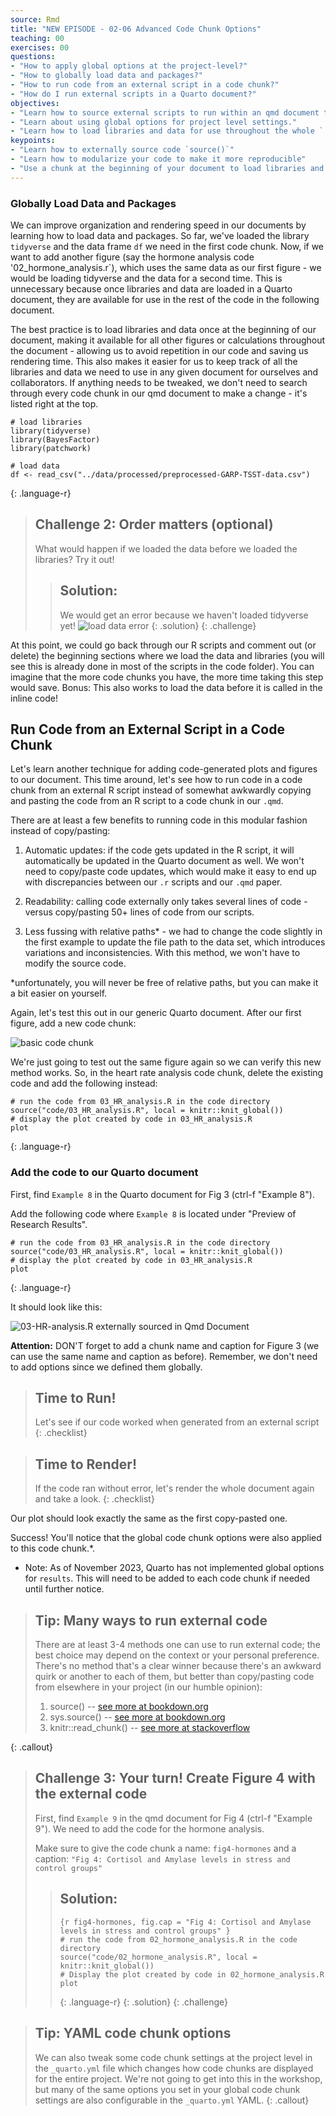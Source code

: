 ```yaml
---
source: Rmd  
title: "NEW EPISODE - 02-06 Advanced Code Chunk Options"  
teaching: 00
exercises: 00
questions:
- "How to apply global options at the project-level?"
- "How to globally load data and packages?"
- "How to run code from an external script in a code chunk?"
- "How do I run external scripts in a Quarto document?"
objectives:
- "Learn how to source external scripts to run within an qmd document to modularize your code."
- "Learn about using global options for project level settings."
- "Learn how to load libraries and data for use throughout the whole `.qmd` document."
keypoints:
- "Learn how to externally source code `source()`"
- "Learn how to modularize your code to make it more reproducible"
- "Use a chunk at the beginning of your document to load libraries and data globally to make your document more efficiently."
---
```



### Globally Load Data and Packages

We can improve organization and rendering speed in our documents by learning how to load data and packages. So far, we've loaded the library `tidyverse` and the data frame `df` we need in the first code chunk. Now, if we want to add another figure (say the hormone analysis code '02_hormone_analysis.r`), which uses the same data as our first figure - we would be loading tidyverse and the data for a second time. This is unnecessary because once libraries and data are loaded in a Quarto document, they are available for use in the rest of the code in the following document.

The best practice is to load libraries and data once at the beginning of our document, making it available for all other figures or calculations throughout the document -  allowing us to avoid repetition in our code and saving us rendering time. This also makes it easier for us to keep track of all the libraries and data we need to use in any given document for ourselves and collaborators. If anything needs to be tweaked, we don't need to search through every code chunk in our qmd document to make a change - it's listed right at the top. 


```
# load libraries
library(tidyverse)
library(BayesFactor)
library(patchwork)

# load data
df <- read_csv("../data/processed/preprocessed-GARP-TSST-data.csv")
```
{: .language-r}

> ## Challenge 2: Order matters (optional)
>
> What would happen if we loaded the data before we loaded the libraries?
> Try it out!
>
> > ## Solution:
> > 
> > We would get an error because we haven't loaded tidyverse yet!
> > ![load data error](../../fig/08-error-load-data.png)
> {: .solution}
{: .challenge}

At this point, we could go back through our R scripts and comment out (or delete) the beginning sections where we load the data and libraries (you will see this is already done in most of the scripts in the code folder). You can imagine that the more code chunks you have, the more time taking this step would save. Bonus: This also works to load the data before it is called in the inline code!


## Run Code from an External Script in a Code Chunk

Let's learn another technique for adding code-generated plots and figures to our document. This time around, let's see how to run code in a code chunk from an external R script instead of somewhat awkwardly copying and pasting the code from an R script to a code chunk in our `.qmd`.

There are at least a few benefits to running code in this modular fashion instead of copy/pasting:
1. Automatic updates: if the code gets updated in the R script, it will automatically be updated in the Quarto document as well. We won't need to copy/paste code updates, which would make it easy to end up with discrepancies between our `.r` scripts and our `.qmd` paper.

2. Readability: calling code externally only takes several lines of code - versus copy/pasting 50+ lines of code from our scripts.

3. Less fussing with relative paths* - we had to change the code slightly in the first example to update the file path to the data set, which introduces variations and inconsistencies. With this method, we won't have to modify the source code. 

*unfortunately, you will never be free of relative paths, but you can make it a bit easier on yourself.

Again, let's test this out in our generic Quarto document. After our first figure, add a new code chunk:

![basic code chunk](../../fig/08-blank-code-chunk.png)

We're just going to test out the same figure again so we can verify this new method works. So, in the heart rate analysis code chunk, delete the existing code and add the following instead:

~~~
# run the code from 03_HR_analysis.R in the code directory
source("code/03_HR_analysis.R", local = knitr::knit_global())
# display the plot created by code in 03_HR_analysis.R
plot 
~~~
{: .language-r}


### Add the code to our Quarto document

First, find `Example 8` in the Quarto document for Fig 3 (ctrl-f "Example 8"). 

Add the following code where `Example 8` is located under "Preview of Research Results".

~~~
# run the code from 03_HR_analysis.R in the code directory
source("code/03_HR_analysis.R", local = knitr::knit_global())
# display the plot created by code in 03_HR_analysis.R
plot 
~~~
{: .language-r}

It should look like this:

![03-HR-analysis.R externally sourced in Qmd Document](../../fig/08-HR-external-code.png)

**Attention:** DON'T forget to add a chunk name and caption for Figure 3 (we can use the same name and caption as before). Remember, we don't need to add options since we defined them globally.

> ## Time to Run!
> Let's see if our code worked when generated from an external script 
{: .checklist}

> ## Time to Render!
> If the code ran without error, let's render the whole document again and take a look.
{: .checklist}

Our plot should look exactly the same as the first copy-pasted one. 

Success! You'll notice that the global code chunk options were also applied to this code chunk.*. 

* Note: As of November 2023, Quarto has not implemented global options for `results`. This will need to be added to each code chunk if needed until further notice.

> ## Tip: Many ways to run external code
> There are at least 3-4 methods one can use to run external code; the best choice may depend on the context or your personal preference. There's no method that's a clear winner because there's an awkward quirk or another to each of them, but better than copy/pasting code from elsewhere in your project (in our humble opinion):
>
> 1. source()   -- [see more at bookdown.org](https://bookdown.org/yihui/rmarkdown-cookbook/source-script.html)
> 2. sys.source()   -- [see more at bookdown.org](https://bookdown.org/yihui/rmarkdown-cookbook/source-script.html)
> 3. knitr::read_chunk()  -- [see more at stackoverflow](https://stackoverflow.com/a/52398016)
>
{: .callout}

> ## Challenge 3: Your turn! Create Figure 4 with the external code
> 
> First, find `Example 9` in the qmd document for Fig 4 (ctrl-f "Example 9"). We need to add the code for the hormone analysis.
>
> Make sure to give the code chunk a name: `fig4-hormones` and a caption: `"Fig 4: Cortisol and Amylase levels in stress and control groups"`
>
> > ## Solution:
> > ~~~
> > {r fig4-hormones, fig.cap = "Fig 4: Cortisol and Amylase levels in stress and control groups" }
> > # run the code from 02_hormone_analysis.R in the code directory
> > source("code/02_hormone_analysis.R", local = knitr::knit_global())
> > # Display the plot created by code in 02_hormone_analysis.R
> > plot 
> > ~~~
> > {: .language-r}
> {: .solution}
{: .challenge}


> ## Tip: YAML code chunk options
> We can also tweak some code chunk settings at the project level in the `_quarto.yml` file which changes how code chunks are displayed for the entire project. We're not going to get into this in the workshop, but many of the same options you set in your global code chunk settings are also configurable in the `_quarto.yml` YAML. 
{: .callout}
